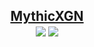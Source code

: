 <h2 align="center">
  <a href="https://mythicxgn.com">MythicXGN</a>
  <br>
                      <picture>
                      <source
                        srcSet="https://github-readme-stats.vercel.app/api?username=MythicLBQ&rank_icon=github&theme=transparent&text_color=FFFFFF&title_color=FFFFFF"
                        media="(prefers-color-scheme: dark)"
                      />
                      <img src="https://github-readme-stats.vercel.app/api?username=MythicLBQ&show_icons=true" className="stats" height={250}></img>
                    </picture>
                    <picture>
                      <source 
                        srcSet="https://github-readme-stats.vercel.app/api/top-langs/?username=MythicLBQ&layout=compact&theme=transparent&text_color=FFFFFF&title_color=FFFFFF"
                        media="(prefers-color-scheme: dark)"
                      />
                      <img src="https://github-readme-stats.vercel.app/api/top-langs/?username=MythicLBQ&layout=compact" className="stats" height={250}></img>
                    </picture>
</h2>
